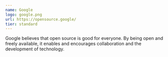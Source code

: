 ```yaml
---
name: Google
logo: google.png
url: https://opensource.google/
tier: standard
---
```


Google believes that open source is good for everyone. By being open and freely available, it enables and encourages collaboration and the development of technology.
